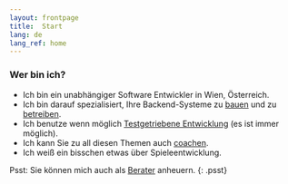 ```yaml
---
layout: frontpage
title:  Start
lang: de
lang_ref: home
---
```

### Wer bin ich?
- Ich bin ein unabhängiger Software Entwickler in Wien, Österreich.
- Ich bin darauf spezialisiert, Ihre Backend-Systeme zu [bauen](/services/development/backends_de) und zu [betreiben](/services/operation/devops_de).
- Ich benutze wenn möglich [Testgetriebene Entwicklung](https://de.wikipedia.org/wiki/Testgetriebene_Entwicklung) (es ist immer möglich).
- Ich kann Sie zu all diesen Themen auch [coachen](/services/coaching/backends_de).
- Ich weiß ein bisschen etwas über Spieleentwicklung.

Psst: Sie können mich auch als [Berater](/services/consulting/feasibility_de) anheuern.
{: .psst}
